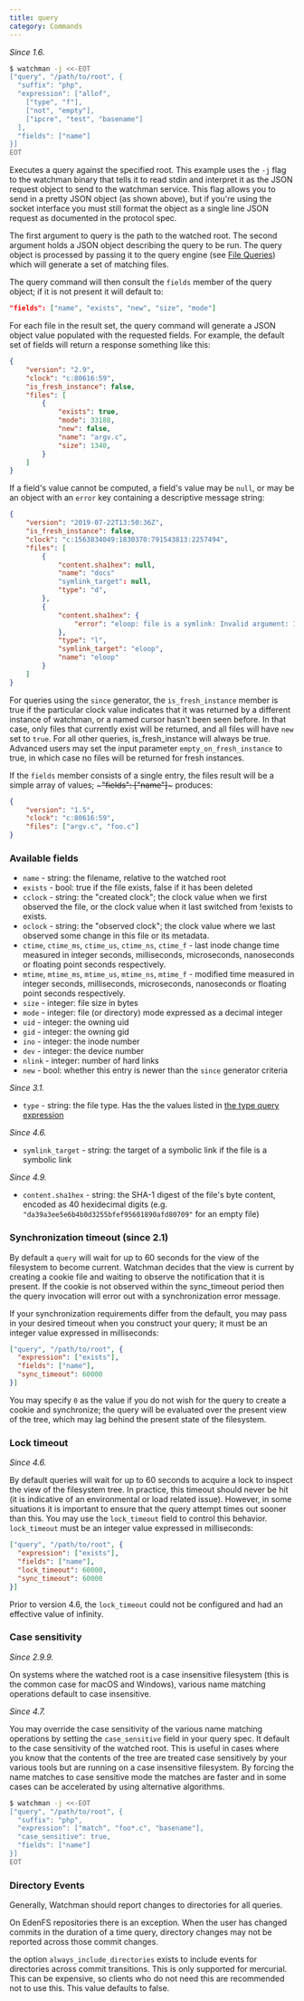 ```yaml
---
title: query
category: Commands
---
```


_Since 1.6._

```bash
$ watchman -j <<-EOT
["query", "/path/to/root", {
  "suffix": "php",
  "expression": ["allof",
    ["type", "f"],
    ["not", "empty"],
    ["ipcre", "test", "basename"]
  ],
  "fields": ["name"]
}]
EOT
```

Executes a query against the specified root. This example uses the `-j` flag to
the watchman binary that tells it to read stdin and interpret it as the JSON
request object to send to the watchman service. This flag allows you to send in
a pretty JSON object (as shown above), but if you're using the socket interface
you must still format the object as a single line JSON request as documented in
the protocol spec.

The first argument to query is the path to the watched root. The second argument
holds a JSON object describing the query to be run. The query object is
processed by passing it to the query engine (see
[File Queries](/watchman/docs/file-query.html)) which will generate a set of
matching files.

The query command will then consult the `fields` member of the query object; if
it is not present it will default to:

```json
"fields": ["name", "exists", "new", "size", "mode"]
```

For each file in the result set, the query command will generate a JSON object
value populated with the requested fields. For example, the default set of
fields will return a response something like this:

```json
{
    "version": "2.9",
    "clock": "c:80616:59",
    "is_fresh_instance": false,
    "files": [
        {
            "exists": true,
            "mode": 33188,
            "new": false,
            "name": "argv.c",
            "size": 1340,
        }
    ]
}
```

If a field's value cannot be computed, a field's value may be `null`, or may be
an object with an `error` key containing a descriptive message string:

```json
{
    "version": "2019-07-22T13:50:36Z",
    "is_fresh_instance": false,
    "clock": "c:1563834049:1830370:791543813:2257494",
    "files": [
        {
            "content.sha1hex": null,
            "name": "docs"
            "symlink_target": null,
            "type": "d",
        },
        {
            "content.sha1hex": {
                "error": "eloop: file is a symlink: Invalid argument: Invalid argument"
            },
            "type": "l",
            "symlink_target": "eloop",
            "name": "eloop"
        }
    ]
}
```

For queries using the `since` generator, the `is_fresh_instance` member is true
if the particular clock value indicates that it was returned by a different
instance of watchman, or a named cursor hasn't been seen before. In that case,
only files that currently exist will be returned, and all files will have `new`
set to `true`. For all other queries, is_fresh_instance will always be true.
Advanced users may set the input parameter `empty_on_fresh_instance` to true, in
which case no files will be returned for fresh instances.

If the `fields` member consists of a single entry, the files result will be a
simple array of values; ~~~"fields": ["name"]~~~ produces:

```json
{
    "version": "1.5",
    "clock": "c:80616:59",
    "files": ["argv.c", "foo.c"]
}
```

### Available fields

- `name` - string: the filename, relative to the watched root
- `exists` - bool: true if the file exists, false if it has been deleted
- `cclock` - string: the "created clock"; the clock value when we first observed
  the file, or the clock value when it last switched from !exists to exists.
- `oclock` - string: the "observed clock"; the clock value where we last
  observed some change in this file or its metadata.
- `ctime`, `ctime_ms`, `ctime_us`, `ctime_ns`, `ctime_f` - last inode change
  time measured in integer seconds, milliseconds, microseconds, nanoseconds or
  floating point seconds respectively.
- `mtime`, `mtime_ms`, `mtime_us`, `mtime_ns`, `mtime_f` - modified time
  measured in integer seconds, milliseconds, microseconds, nanoseconds or
  floating point seconds respectively.
- `size` - integer: file size in bytes
- `mode` - integer: file (or directory) mode expressed as a decimal integer
- `uid` - integer: the owning uid
- `gid` - integer: the owning gid
- `ino` - integer: the inode number
- `dev` - integer: the device number
- `nlink` - integer: number of hard links
- `new` - bool: whether this entry is newer than the `since` generator criteria

_Since 3.1._

- `type` - string: the file type. Has the the values listed in
  [the type query expression](../expr/type.html)

_Since 4.6._

- `symlink_target` - string: the target of a symbolic link if the file is a
  symbolic link

_Since 4.9._

- `content.sha1hex` - string: the SHA-1 digest of the file's byte content,
  encoded as 40 hexidecimal digits (e.g.
  `"da39a3ee5e6b4b0d3255bfef95601890afd80709"` for an empty file)

### Synchronization timeout (since 2.1)

By default a `query` will wait for up to 60 seconds for the view of the
filesystem to become current. Watchman decides that the view is current by
creating a cookie file and waiting to observe the notification that it is
present. If the cookie is not observed within the sync_timeout period then the
query invocation will error out with a synchronization error message.

If your synchronization requirements differ from the default, you may pass in
your desired timeout when you construct your query; it must be an integer value
expressed in milliseconds:

```json
["query", "/path/to/root", {
  "expression": ["exists"],
  "fields": ["name"],
  "sync_timeout": 60000
}]
```

You may specify `0` as the value if you do not wish for the query to create a
cookie and synchronize; the query will be evaluated over the present view of the
tree, which may lag behind the present state of the filesystem.

### Lock timeout

_Since 4.6._

By default queries will wait for up to 60 seconds to acquire a lock to inspect
the view of the filesystem tree. In practice, this timeout should never be hit
(it is indicative of an environmental or load related issue). However, in some
situations it is important to ensure that the query attempt times out sooner
than this. You may use the `lock_timeout` field to control this behavior.
`lock_timeout` must be an integer value expressed in milliseconds:

```json
["query", "/path/to/root", {
  "expression": ["exists"],
  "fields": ["name"],
  "lock_timeout": 60000,
  "sync_timeout": 60000
}]
```

Prior to version 4.6, the `lock_timeout` could not be configured and had an
effective value of infinity.

### Case sensitivity

_Since 2.9.9._

On systems where the watched root is a case insensitive filesystem (this is the
common case for macOS and Windows), various name matching operations default to
case insensitive.

_Since 4.7._

You may override the case sensitivity of the various name matching operations by
setting the `case_sensitive` field in your query spec. It default to the case
sensitivity of the watched root. This is useful in cases where you know that the
contents of the tree are treated case sensitively by your various tools but are
running on a case insensitive filesystem. By forcing the name matches to case
sensitive mode the matches are faster and in some cases can be accelerated by
using alternative algorithms.

```bash
$ watchman -j <<-EOT
["query", "/path/to/root", {
  "suffix": "php",
  "expression": ["match", "foo*.c", "basename"],
  "case_sensitive": true,
  "fields": ["name"]
}]
EOT
```

### Directory Events

Generally, Watchman should report changes to directories for all queries.

On EdenFS repositories there is an exception. When the user has changed commits
in the duration of a time query, directory changes may not be reported across
those commit changes.

the option `always_include_directories` exists to include events for directories
across commit transitions. This is only supported for mercurial. This can be
expensive, so clients who do not need this are recommended not to use this. This
value defaults to false.
